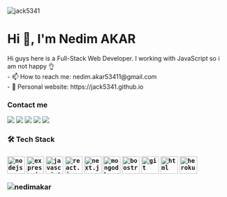 <p> <img src="https://komarev.com/ghpvc/?username=jack5341&label=Profile%20views&color=0e75b6&style=flat" alt="jack5341" /> </p>
<h1>Hi 👋, I'm Nedim AKAR</h1>
<p>
Hi guys here is a Full-Stack Web Developer. I working with JavaScript so i am not happy 👌 <br/>
 - 📫 How to reach me: nedim.akar53411@gmail.com <br/>
 - 🚪 Personal website: https://jack5341.github.io
</p>
<h3>Contact me</h3>
<a href="mailto:nedim.akar53411?subject=[GitHub]%20🔥%20Prise%20de%20contact&body=Bonjour%20Stan%2C%0A%0AJe%20viens%20vers%20toi%20aujourd%27hui%20apr%C3%A8s%20avoir%20vu%20ton%20profil%20GitHub%20pour%20..."><img src="https://img.shields.io/badge/g‑mail-D14836.svg?style=for-the-badge&logo=GMail&logoColor=white"/></a>
<a href="https://www.facebook.com/nedim.akar.9822" target="_blank"><img src="https://img.shields.io/badge/facebook-0586f0.svg?style=for-the-badge&logo=facebook&logoColor=white"/></a>
  <a href="https://www.linkedin.com/in/nedim-akar/" target="_blank"><img src="https://img.shields.io/badge/linkedin-0077B5.svg?style=for-the-badge&logo=linkedin&logoColor=white"/></a>
  <a href="https://twitter.com/0jack5341" target="_blank"><img src="https://img.shields.io/badge/twitter-1DA1F2.svg?style=for-the-badge&logo=twitter&logoColor=white"/></a>
  <a href="https://steamcommunity.com/id/jack5341" target="_blank"><img src="https://img.shields.io/badge/Steam-171a21.svg?style=for-the-badge&logo=steam"/></a>
  <h3>
   🛠 Tech Stack
  <h3/>
<p>
	<code><img src="https://cdn.icon-icons.com/icons2/2415/PNG/512/nodejs_plain_logo_icon_146409.png" alt="nodejs" width="40"></code>
	<code><img src="https://cdn.icon-icons.com/icons2/2415/PNG/512/express_original_logo_icon_146527.png" alt="express.js" width="40"></code>
	<code><img src="https://cdn.icon-icons.com/icons2/2108/PNG/512/javascript_icon_130900.png" alt="javascript" width="40"></code>
	<code><img src="https://cdn.icon-icons.com/icons2/2108/PNG/512/react_icon_130845.png" alt="react.js" width="40"></code>
	<code><img src="https://cdn.icon-icons.com/icons2/2389/PNG/512/next_js_logo_icon_145038.png" alt="next.js" width="40"></code>
	<code><img src="https://cdn.icon-icons.com/icons2/2415/PNG/512/mongodb_original_logo_icon_146424.png" alt="mongodb" width="40"></code>
	<code><img src="https://cdn.icon-icons.com/icons2/2415/PNG/512/bootstrap_plain_logo_icon_146619.png" alt="boostrap" width="40"></code>
	<code><img src="https://cdn.icon-icons.com/icons2/1495/PNG/512/gitcola_102985.png" alt="git" width="40"></code>
	<code><img src="https://cdn.icon-icons.com/icons2/2107/PNG/512/file_type_html_icon_130541.png" alt="html" width="40"></code>
	<code><img src="https://cdn.icon-icons.com/icons2/2108/PNG/512/heroku_icon_130912.png" alt="heroku" width="40"></code>
</p>

<p><img align="center" src="https://github-readme-stats.vercel.app/api?username=jack5341&show_icons=true&theme=tokyonight" alt="nedimakar" /></p>
